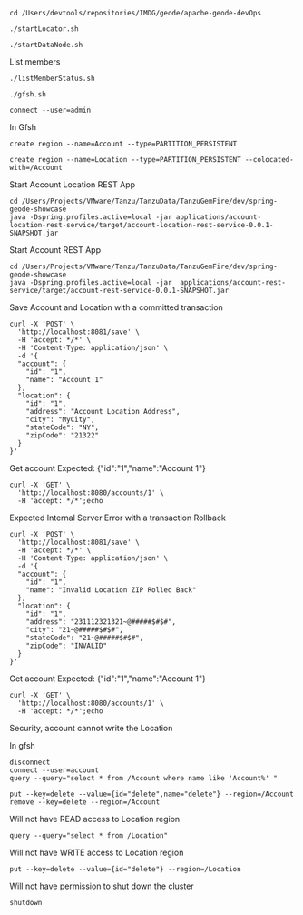 ```shell
cd /Users/devtools/repositories/IMDG/geode/apache-geode-devOps
```

```shell
./startLocator.sh
```

```shell
./startDataNode.sh
```

List members

```shell
./listMemberStatus.sh 
```

```shell
./gfsh.sh
```

```shell
connect --user=admin
```


In Gfsh

```shell
create region --name=Account --type=PARTITION_PERSISTENT
```

```shell
create region --name=Location --type=PARTITION_PERSISTENT --colocated-with=/Account
```

Start Account Location REST App

```shell
cd /Users/Projects/VMware/Tanzu/TanzuData/TanzuGemFire/dev/spring-geode-showcase
java -Dspring.profiles.active=local -jar applications/account-location-rest-service/target/account-location-rest-service-0.0.1-SNAPSHOT.jar
```

Start Account REST App

```shell
cd /Users/Projects/VMware/Tanzu/TanzuData/TanzuGemFire/dev/spring-geode-showcase
java -Dspring.profiles.active=local -jar  applications/account-rest-service/target/account-rest-service-0.0.1-SNAPSHOT.jar
```

Save Account and Location with a committed transaction
```shell
curl -X 'POST' \
  'http://localhost:8081/save' \
  -H 'accept: */*' \
  -H 'Content-Type: application/json' \
  -d '{
  "account": {
    "id": "1",
    "name": "Account 1"
  },
  "location": {
    "id": "1",
    "address": "Account Location Address",
    "city": "MyCity",
    "stateCode": "NY",
    "zipCode": "21322"
  }
}'
```

Get account Expected: {"id":"1","name":"Account 1"}

```shell
curl -X 'GET' \
  'http://localhost:8080/accounts/1' \
  -H 'accept: */*';echo
```



Expected Internal Server Error with a transaction Rollback

```shell
curl -X 'POST' \
  'http://localhost:8081/save' \
  -H 'accept: */*' \
  -H 'Content-Type: application/json' \
  -d '{
  "account": {
    "id": "1",
    "name": "Invalid Location ZIP Rolled Back"
  },
  "location": {
    "id": "1",
    "address": "231112321321~@#####$#$#",
    "city": "21~@#####$#$#",
    "stateCode": "21~@#####$#$#",
    "zipCode": "INVALID"
  }
}'
```

Get account Expected: {"id":"1","name":"Account 1"}

```shell
curl -X 'GET' \
  'http://localhost:8080/accounts/1' \
  -H 'accept: */*';echo
```

Security, account cannot write the Location

In gfsh

```shell
disconnect
connect --user=account
query --query="select * from /Account where name like 'Account%' "

put --key=delete --value={id="delete",name="delete"} --region=/Account
remove --key=delete --region=/Account

```

Will not have READ access to Location region
```shell
query --query="select * from /Location"

```

Will not have WRITE access to Location region
```shell
put --key=delete --value={id="delete"} --region=/Location
```
Will not have permission to shut down the cluster

```shell
shutdown
```